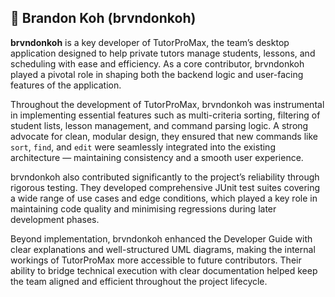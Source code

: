 
## 👤 Brandon Koh (brvndonkoh)

**brvndonkoh** is a key developer of TutorProMax, the team’s desktop application designed to help private tutors manage students, lessons, and scheduling with ease and efficiency. As a core contributor, brvndonkoh played a pivotal role in shaping both the backend logic and user-facing features of the application.

Throughout the development of TutorProMax, brvndonkoh was instrumental in implementing essential features such as multi-criteria sorting, filtering of student lists, lesson management, and command parsing logic. A strong advocate for clean, modular design, they ensured that new commands like `sort`, `find`, and `edit` were seamlessly integrated into the existing architecture — maintaining consistency and a smooth user experience.

brvndonkoh also contributed significantly to the project’s reliability through rigorous testing. They developed comprehensive JUnit test suites covering a wide range of use cases and edge conditions, which played a key role in maintaining code quality and minimising regressions during later development phases.

Beyond implementation, brvndonkoh enhanced the Developer Guide with clear explanations and well-structured UML diagrams, making the internal workings of TutorProMax more accessible to future contributors. Their ability to bridge technical execution with clear documentation helped keep the team aligned and efficient throughout the project lifecycle.


